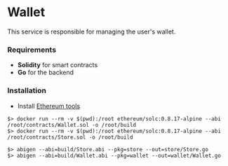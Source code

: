 # Wallet

This service is responsible for managing the user's wallet.

### Requirements

- **Solidity** for smart contracts
- **Go** for the backend

### Installation

- Install [Ethereum tools](https://geth.ethereum.org/docs/install-and-build/installing-geth)

```shell
$> docker run --rm -v $(pwd):/root ethereum/solc:0.8.17-alpine --abi /root/contracts/Wallet.sol -o /root/build
$> docker run --rm -v $(pwd):/root ethereum/solc:0.8.17-alpine --abi /root/contracts/Store.sol -o /root/build

$> abigen --abi=build/Store.abi --pkg=store --out=store/Store.go
$> abigen --abi=build/Wallet.abi --pkg=wallet --out=wallet/Wallet.go
```
